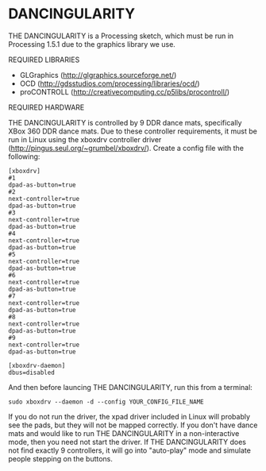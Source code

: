 DANCINGULARITY
==============

THE DANCINGULARITY is a Processing sketch, which must be run in Processing 1.5.1 due to the graphics library we use.

REQUIRED LIBRARIES

* GLGraphics (http://glgraphics.sourceforge.net/)
* OCD (http://gdsstudios.com/processing/libraries/ocd/)
* proCONTROLL (http://creativecomputing.cc/p5libs/procontroll/)

REQUIRED HARDWARE

THE DANCINGULARITY is controlled by 9 DDR dance mats, specifically XBox 360 DDR dance mats. Due to these controller requirements, it must be run in Linux using the xboxdrv controller driver (http://pingus.seul.org/~grumbel/xboxdrv/). Create a config file with the following:

	[xboxdrv]
	#1
	dpad-as-button=true
	#2
	next-controller=true
	dpad-as-button=true
	#3
	next-controller=true
	dpad-as-button=true
	#4
	next-controller=true
	dpad-as-button=true
	#5
	next-controller=true
	dpad-as-button=true
	#6
	next-controller=true
	dpad-as-button=true
	#7
	next-controller=true
	dpad-as-button=true
	#8
	next-controller=true
	dpad-as-button=true
	#9
	next-controller=true
	dpad-as-button=true

	[xboxdrv-daemon]
	dbus=disabled

And then before launcing THE DANCINGULARITY, run this from a terminal: 

	sudo xboxdrv --daemon -d --config YOUR_CONFIG_FILE_NAME

If you do not run the driver, the xpad driver included in Linux will probably see the pads, but they will not be mapped correctly. If you don't have dance mats and would like to run THE DANCINGULARITY in a non-interactive mode, then you need not start the driver. If THE DANCINGULARITY does not find exactly 9 controllers, it will go into "auto-play" mode and simulate people stepping on the buttons.



